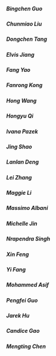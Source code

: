 ##### Bingchen Guo
##### Chunmiao Liu
##### Dongchen Tang
##### Elvis Jiang
##### Fang Yao
##### Fanrong Kong
##### Hong Wang
##### Hongyu Qi
##### Ivana Pazek
##### Jing Shao
##### Lanlan Deng
##### Lei Zhang
##### Maggie Li
##### Massimo Albani
##### Michelle Jin
##### Nrapendra Singh
##### Xin Feng
##### Yi Fang
##### Mohammed Asif
##### Pengfei Guo
##### Jarek Hu
##### Candice Gao
##### Mengting Chen